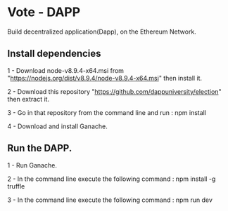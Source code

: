
# Vote - DAPP
Build decentralized application(Dapp), on the Ethereum Network.

## Install dependencies

1 - Download node-v8.9.4-x64.msi from "https://nodejs.org/dist/v8.9.4/node-v8.9.4-x64.msi" then install it.

2 - Download this repository "https://github.com/dappuniversity/election" then extract it.

3 - Go in that repository from the command line and run : npm install

4 - Download and install Ganache.

## Run the DAPP.

1 - Run Ganache.

2 - In the command line execute the following command : npm install -g truffle

3 - In the command line execute the following command : npm run dev
